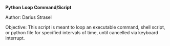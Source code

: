 **Python Loop Command/Script**

Author: Darius Strasel

Objective: This script is meant to loop an executable command, shell script, or python file for specified intervals of
time, until cancelled via keyboard interrupt.

